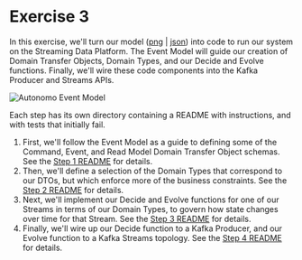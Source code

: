 # Exercise 3

In this exercise, we'll turn our model ([png](../exercise-2/step-5/result.png?raw=true) |
[json](../exercise-2/step-5/result.json?raw=true)) into code to run our system on
the Streaming Data Platform. The Event Model will guide our creation
of Domain Transfer Objects, Domain Types, and our Decide and Evolve
functions. Finally, we'll wire these code components into the Kafka
Producer and Streams APIs.

![Autonomo Event Model](../exercise-2/step-5/result.png?raw=true)

Each step has its own directory containing a README with instructions,
and with tests that initially fail.

1. First, we'll follow the Event Model as a guide to defining some of the
   Command, Event, and Read Model Domain Transfer Object schemas. See
   the [Step 1 README](./step-1/README.md) for details.
2. Then, we'll define a selection of the Domain Types that correspond
   to our DTOs, but which enforce more of the business constraints.  See
   the [Step 2 README](./step-2/README.md) for details.
3. Next, we'll implement our Decide and Evolve functions for one of
   our Streams in terms of our Domain Types, to govern how state
   changes over time for that Stream.  See the [Step 3
   README](./step-3/README.md) for details.
4. Finally, we'll wire up our Decide function to a Kafka Producer, and
   our Evolve function to a Kafka Streams topology.  See the [Step 4
   README](./step-4/README.md) for details.
